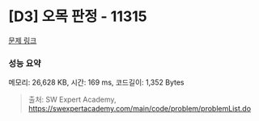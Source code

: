 # [D3] 오목 판정 - 11315 

[문제 링크](https://swexpertacademy.com/main/code/problem/problemDetail.do?contestProbId=AXaSUPYqPYMDFASQ) 

### 성능 요약

메모리: 26,628 KB, 시간: 169 ms, 코드길이: 1,352 Bytes



> 출처: SW Expert Academy, https://swexpertacademy.com/main/code/problem/problemList.do